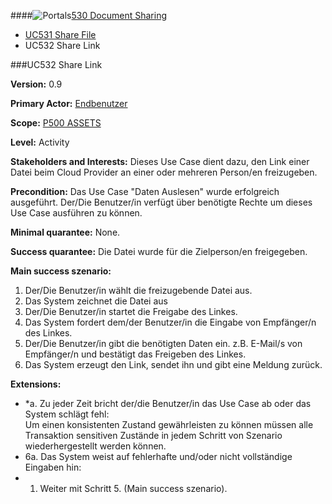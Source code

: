 ####![Portals](https://raw.github.com/massiveart/sulu-docs/master/use-cases/images/package-assets.png)[530 Document Sharing](https://github.com/massiveart/sulu-docs/tree/master/use-cases/p500/p530 "530 Document Sharing")

* [UC531 Share File](https://github.com/massiveart/sulu-docs/tree/master/use-cases/p500/p530/UC531.md "UC531 Share File")
* UC532 Share Link

###UC532 Share Link

**Version:** 0.9

**Primary Actor:** [Endbenutzer](https://github.com/massiveart/sulu-docs/tree/master/system-specification/actors.md "Actors") 

**Scope:** [P500 ASSETS](https://github.com/massiveart/sulu-docs/tree/master/system-specification/p500-assets "500 ASSETS") 

**Level:** Activity

**Stakeholders and Interests:** Dieses Use Case dient dazu, den Link einer Datei beim Cloud Provider an einer oder mehreren Person/en freizugeben. 

**Precondition:** Das Use Case "Daten Auslesen" wurde erfolgreich ausgeführt. Der/Die Benutzer/in verfügt über benötigte Rechte um dieses Use Case ausführen zu können.

**Minimal quarantee:** None.

**Success quarantee:** Die Datei wurde für die Zielperson/en freigegeben.

**Main success szenario:** 

1. Der/Die Benutzer/in wählt die freizugebende Datei aus.
2. Das System zeichnet die Datei aus
3. Der/Die Benutzer/in startet die Freigabe des Linkes.
4. Das System fordert dem/der Benutzer/in die Eingabe von Empfänger/n des Linkes.
5. Der/Die Benutzer/in gibt die benötigten Daten ein. z.B. E-Mail/s von Empfänger/n und bestätigt das Freigeben des Linkes.
6. Das System erzeugt den Link, sendet ihn und gibt eine Meldung zurück. 

**Extensions:**
* *a. Zu jeder Zeit bricht der/die Benutzer/in das Use Case ab oder das System schlägt fehl:	
Um einen konsistenten Zustand gewährleisten zu können müssen alle Transaktion sensitiven Zustände in jedem Schritt von Szenario wiederhergestellt werden können.
* 6a. Das System weist auf fehlerhafte und/oder nicht vollständige Eingaben hin:
 * 1. Weiter mit Schritt 5. (Main success szenario).